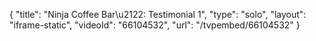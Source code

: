 {
    "title": "Ninja Coffee Bar\u2122: Testimonial 1",
    "type": "solo",
    "layout": "iframe-static",
    "videoId": "66104532",
    "url": "\/tvpembed\/66104532"
}